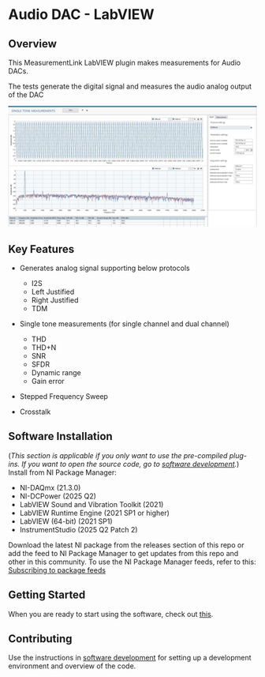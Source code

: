 # Audio DAC - LabVIEW

## Overview

This MeasurementLink LabVIEW plugin makes measurements for Audio DACs.

The tests generate the digital signal and measures the audio analog output of the DAC

![alt text](docs/images/Single%20tone%20measurement.JPG)


## Key Features

 - Generates analog signal supporting below protocols
   - I2S
   - Left Justified
   - Right Justified
   - TDM
 
 - Single tone measurements (for single channel and dual channel)
   - THD
   - THD+N
   - SNR
   - SFDR
   - Dynamic range
   - Gain error 
 - Stepped Frequency Sweep
 - Crosstalk
   

## Software Installation
(*This section is applicable if you only want to use the pre-compiled plug-ins. If you want to open the source code, go to [software development](docs/software-development.md).*)  
Install from NI Package Manager:

- NI-DAQmx (21.3.0)
- NI-DCPower (2025 Q2)
- LabVIEW Sound and Vibration Toolkit (2021)
- LabVIEW Runtime Engine (2021 SP1 or higher)
- LabVIEW (64-bit) (2021 SP1)
- InstrumentStudio (2025 Q2 Patch 2)

Download the latest NI package from the releases section of this repo or add the feed to NI Package Manager to get updates from this repo and other in this community. To use the NI Package Manager feeds, refer to this: [Subscribing to package feeds](https://github.com/NI-MeasurementLink-Plug-Ins/package-manager-feeds)

## Getting Started
When you are ready to start using the software, check out [this](docs/help.md).

## Contributing
Use the instructions in [software development](docs/software-development.md) for setting up a development environment and overview of the code.
